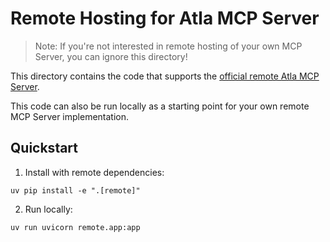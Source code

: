 # Remote Hosting for Atla MCP Server

> Note: If you're not interested in remote hosting of your own MCP Server, you can ignore this directory!

This directory contains the code that supports the [official remote Atla MCP Server](../../README.md#remote-usage).

This code can also be run locally as a starting point for your own remote MCP Server implementation.

## Quickstart

1. Install with remote dependencies:

```shell
uv pip install -e ".[remote]"
```

2. Run locally:

```shell
uv run uvicorn remote.app:app
```

